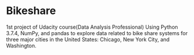 # Bikeshare
1st project of Udacity course(Data Analysis Professional)
Using Python 3.7.4, NumPy, and pandas to explore data related to bike share systems for three major cities 
in the United States: Chicago, New York City, and Washington.

